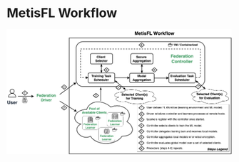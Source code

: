 MetisFL Workflow
=============================

![MetisFL Workflow](../img/MetisFL-ExecutionFlow.png "Execution Flow Overview.")
